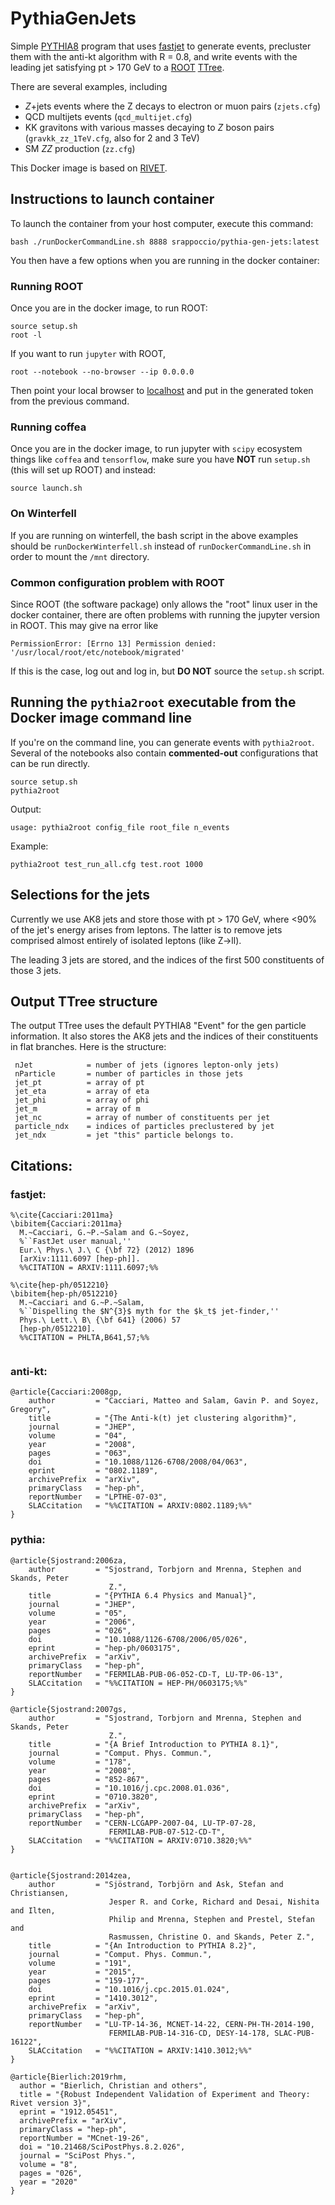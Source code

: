 # PythiaGenJets

Simple [PYTHIA8](http://home.thep.lu.se/Pythia/) program that uses [fastjet](http://fastjet.fr) to generate events, precluster them with the anti-kt algorithm with R = 0.8, and write events with the leading jet satisfying pt > 170 GeV to a [ROOT](http://root.cern.ch) [TTree](https://root.cern.ch/doc/v608/classTTree.html).

There are several examples, including
   * $Z$+jets events where the Z decays to electron or muon pairs (`zjets.cfg`)
   * QCD multijets events (`qcd_multijet.cfg`)
   * KK gravitons with various masses decaying to $Z$ boson pairs (`gravkk_zz_1TeV.cfg`, also for 2 and 3 TeV)
   * SM $ZZ$ production (`zz.cfg`)

This Docker image is based on [RIVET](https://rivet.hepforge.org). 


## Instructions to launch container

To launch the container from your host computer, execute this command: 

```
bash ./runDockerCommandLine.sh 8888 srappoccio/pythia-gen-jets:latest
```


You then have a few options when you are running in the docker container: 

### Running ROOT

Once you are in the docker image, to run ROOT: 

```
source setup.sh
root -l
```

If you want to run `jupyter` with ROOT,

```
root --notebook --no-browser --ip 0.0.0.0
```

Then point your local browser to [localhost](http://localhost:8888) and put in the generated token from the previous command.

### Running coffea

Once you are in the docker image, to run jupyter with `scipy` ecosystem things like `coffea` and `tensorflow`, make sure you have **NOT** run `setup.sh` (this will set up ROOT) and instead: 

```
source launch.sh
```


### On Winterfell

If you are running on winterfell, the bash script in the above examples should be `runDockerWinterfell.sh` instead of `runDockerCommandLine.sh` in order to mount the `/mnt` directory. 

### Common configuration problem with ROOT

Since ROOT (the software package) only allows the "root" linux user in the docker container, there are often problems with running the jupyter version in ROOT. This may give na error like

```
PermissionError: [Errno 13] Permission denied: '/usr/local/root/etc/notebook/migrated'
```

If this is the case, log out and log in, but **DO NOT** source the `setup.sh` script. 


## Running the `pythia2root` executable from the Docker image command line

If you're on the command line, you can generate events with `pythia2root`. Several of the notebooks also contain **commented-out** configurations that can be run directly. 

```
source setup.sh
pythia2root 
```
Output:
```
usage: pythia2root config_file root_file n_events
```

Example:
```
pythia2root test_run_all.cfg test.root 1000
```

## Selections for the jets

Currently we use AK8 jets and store those with pt > 170 GeV, where <90% of the jet's energy arises from leptons.
The latter is to remove jets comprised almost entirely of isolated leptons (like Z->ll). 

The leading 3 jets are stored, and the indices of the first 500 constituents of those 3 jets. 

## Output TTree structure

The output TTree uses the default PYTHIA8 "Event" for the gen particle information. It also stores the AK8 jets and the indices of their constituents in flat branches. Here is the structure:

```
 nJet            = number of jets (ignores lepton-only jets)
 nParticle       = number of particles in those jets
 jet_pt          = array of pt
 jet_eta         = array of eta
 jet_phi         = array of phi
 jet_m           = array of m
 jet_nc          = array of number of constituents per jet
 particle_ndx    = indices of particles preclustered by jet
 jet_ndx         = jet "this" particle belongs to. 
```

## Citations:

### fastjet:

```
%\cite{Cacciari:2011ma}
\bibitem{Cacciari:2011ma}
  M.~Cacciari, G.~P.~Salam and G.~Soyez,
  %``FastJet user manual,''
  Eur.\ Phys.\ J.\ C {\bf 72} (2012) 1896
  [arXiv:1111.6097 [hep-ph]].
  %%CITATION = ARXIV:1111.6097;%%

%\cite{hep-ph/0512210}
\bibitem{hep-ph/0512210}
  M.~Cacciari and G.~P.~Salam,
  %``Dispelling the $N^{3}$ myth for the $k_t$ jet-finder,''
  Phys.\ Lett.\ B\ {\bf 641} (2006) 57
  [hep-ph/0512210].
  %%CITATION = PHLTA,B641,57;%%
  
  ```
  
  ### anti-kt:
  
  ```
  @article{Cacciari:2008gp,
      author         = "Cacciari, Matteo and Salam, Gavin P. and Soyez, Gregory",
      title          = "{The Anti-k(t) jet clustering algorithm}",
      journal        = "JHEP",
      volume         = "04",
      year           = "2008",
      pages          = "063",
      doi            = "10.1088/1126-6708/2008/04/063",
      eprint         = "0802.1189",
      archivePrefix  = "arXiv",
      primaryClass   = "hep-ph",
      reportNumber   = "LPTHE-07-03",
      SLACcitation   = "%%CITATION = ARXIV:0802.1189;%%"
}
```
  
  ### pythia:
  
  ```
  @article{Sjostrand:2006za,
      author         = "Sjostrand, Torbjorn and Mrenna, Stephen and Skands, Peter
                        Z.",
      title          = "{PYTHIA 6.4 Physics and Manual}",
      journal        = "JHEP",
      volume         = "05",
      year           = "2006",
      pages          = "026",
      doi            = "10.1088/1126-6708/2006/05/026",
      eprint         = "hep-ph/0603175",
      archivePrefix  = "arXiv",
      primaryClass   = "hep-ph",
      reportNumber   = "FERMILAB-PUB-06-052-CD-T, LU-TP-06-13",
      SLACcitation   = "%%CITATION = HEP-PH/0603175;%%"
}

@article{Sjostrand:2007gs,
      author         = "Sjostrand, Torbjorn and Mrenna, Stephen and Skands, Peter
                        Z.",
      title          = "{A Brief Introduction to PYTHIA 8.1}",
      journal        = "Comput. Phys. Commun.",
      volume         = "178",
      year           = "2008",
      pages          = "852-867",
      doi            = "10.1016/j.cpc.2008.01.036",
      eprint         = "0710.3820",
      archivePrefix  = "arXiv",
      primaryClass   = "hep-ph",
      reportNumber   = "CERN-LCGAPP-2007-04, LU-TP-07-28,
                        FERMILAB-PUB-07-512-CD-T",
      SLACcitation   = "%%CITATION = ARXIV:0710.3820;%%"
}


@article{Sjostrand:2014zea,
      author         = "Sjöstrand, Torbjörn and Ask, Stefan and Christiansen,
                        Jesper R. and Corke, Richard and Desai, Nishita and Ilten,
                        Philip and Mrenna, Stephen and Prestel, Stefan and
                        Rasmussen, Christine O. and Skands, Peter Z.",
      title          = "{An Introduction to PYTHIA 8.2}",
      journal        = "Comput. Phys. Commun.",
      volume         = "191",
      year           = "2015",
      pages          = "159-177",
      doi            = "10.1016/j.cpc.2015.01.024",
      eprint         = "1410.3012",
      archivePrefix  = "arXiv",
      primaryClass   = "hep-ph",
      reportNumber   = "LU-TP-14-36, MCNET-14-22, CERN-PH-TH-2014-190,
                        FERMILAB-PUB-14-316-CD, DESY-14-178, SLAC-PUB-16122",
      SLACcitation   = "%%CITATION = ARXIV:1410.3012;%%"
}

@article{Bierlich:2019rhm,
    author = "Bierlich, Christian and others",
    title = "{Robust Independent Validation of Experiment and Theory: Rivet version 3}",
    eprint = "1912.05451",
    archivePrefix = "arXiv",
    primaryClass = "hep-ph",
    reportNumber = "MCnet-19-26",
    doi = "10.21468/SciPostPhys.8.2.026",
    journal = "SciPost Phys.",
    volume = "8",
    pages = "026",
    year = "2020"
}


```
